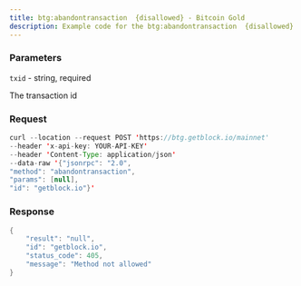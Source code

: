 ```yaml
---
title: btg:abandontransaction  {disallowed} - Bitcoin Gold
description: Example code for the btg:abandontransaction  {disallowed} json-rpc method. Сomplete guide on how to use btg:abandontransaction  {disallowed} json-rpc in GetBlock.io Web3 documentation.
---
```


### Parameters


`txid` - string, required

The transaction id

### Request

``` java
curl --location --request POST 'https://btg.getblock.io/mainnet' 
--header 'x-api-key: YOUR-API-KEY' 
--header 'Content-Type: application/json' 
--data-raw '{"jsonrpc": "2.0",
"method": "abandontransaction",
"params": [null],
"id": "getblock.io"}'
```

###  Response

``` java
{
    "result": "null",
    "id": "getblock.io",
    "status_code": 405,
    "message": "Method not allowed"
}
```

